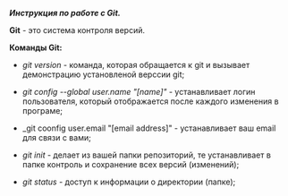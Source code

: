 _**Инструкция по работе с Git.**_

**Git** - это система контроля версий.

**Команды Git:**

* _git version_ - команда, которая обращается к git и вызывает демонстрацию установленой верссии git;

* _git config --global user.name "[name]"_ - устанавливает логин пользователя, который отображается после каждого изменения в програме;

* _git coonfig user.email "[email address]" - устанавливает ваш email для связи с вами;

* _git init_ - делает из вашей папки репозиторий, те устанавливает в папке контроль и сохранение всех версий (изменений);

* _git status_ - доступ к информации о директории (папке);


